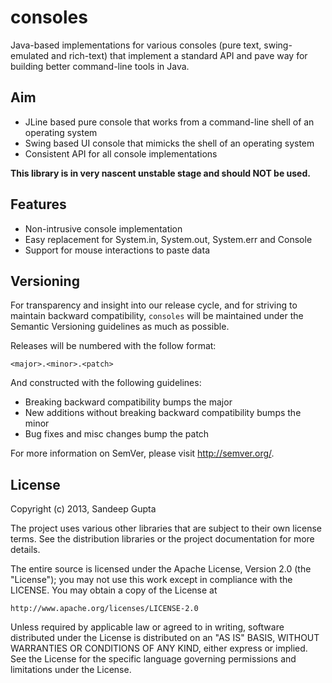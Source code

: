 consoles
========

Java-based implementations for various consoles (pure text, swing-emulated and rich-text) that implement a standard API and pave
way for building better command-line tools in Java.

Aim
---
* JLine based pure console that works from a command-line shell of an operating system
* Swing based UI console that mimicks the shell of an operating system
* Consistent API for all console implementations

**This library is in very nascent unstable stage and should NOT be used.**

Features
--------
* Non-intrusive console implementation
* Easy replacement for System.in, System.out, System.err and Console 
* Support for mouse interactions to paste data 

Versioning
----------

For transparency and insight into our release cycle, and for striving to maintain backward compatibility, 
`consoles` will be maintained under the Semantic Versioning guidelines as much as possible.

Releases will be numbered with the follow format:

`<major>.<minor>.<patch>`

And constructed with the following guidelines:

* Breaking backward compatibility bumps the major
* New additions without breaking backward compatibility bumps the minor
* Bug fixes and misc changes bump the patch

For more information on SemVer, please visit http://semver.org/.

License
-------
	
Copyright (c) 2013, Sandeep Gupta

The project uses various other libraries that are subject to their
own license terms. See the distribution libraries or the project
documentation for more details.

The entire source is licensed under the Apache License, Version 2.0 
(the "License"); you may not use this work except in compliance with
the LICENSE. You may obtain a copy of the License at

	http://www.apache.org/licenses/LICENSE-2.0

Unless required by applicable law or agreed to in writing, software
distributed under the License is distributed on an "AS IS" BASIS,
WITHOUT WARRANTIES OR CONDITIONS OF ANY KIND, either express or implied.
See the License for the specific language governing permissions and
limitations under the License.
